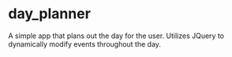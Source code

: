 # day_planner

A simple app that plans out the day for the user. Utilizes JQuery to dynamically modify events throughout the day.
